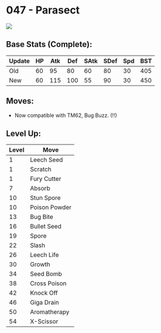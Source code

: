 # 047 - Parasect
![][047]

## Base Stats (Complete):

Update | HP | Atk | Def | SAtk | SDef | Spd | BST
---    | ---| --- | --- | ---  | ---  | --- | ---
Old    | 60 |  95 |  80 |  60  |  80  |  30  |  405
New    | 60 |  115 |  100 |  55  |  90  |  30  |  450

## Moves:

 - Now compatible with TM62, Bug Buzz. (!!)

## Level Up:

Level | Move
---   | ---
  1   | Leech Seed
  1   | Scratch
  1   | Fury Cutter
  7   | Absorb
 10   | Stun Spore
 10   | Poison Powder
 13   | Bug Bite
 16   | Bullet Seed
 19   | Spore
 22   | Slash
 26   | Leech Life
 30   | Growth
 34   | Seed Bomb
 38   | Cross Poison
 42   | Knock Off
 46   | Giga Drain
 50   | Aromatherapy
 54   | X-Scissor



[047]: /img/pokemon/047.png
